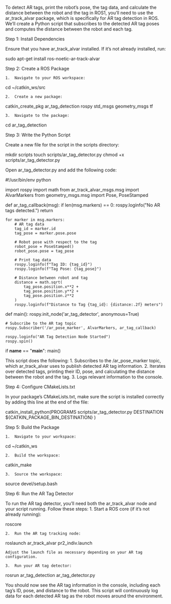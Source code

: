 To detect AR tags, print the robot’s pose, the tag data, and calculate the distance between the robot and the tag in ROS1, you’ll need to use the ar_track_alvar package, which is specifically for AR tag detection in ROS. We’ll create a Python script that subscribes to the detected AR tag poses and computes the distance between the robot and each tag.

Step 1: Install Dependencies

Ensure that you have ar_track_alvar installed. If it’s not already installed, run:

sudo apt-get install ros-noetic-ar-track-alvar

Step 2: Create a ROS Package

	1.	Navigate to your ROS workspace:

cd ~/catkin_ws/src


	2.	Create a new package:

catkin_create_pkg ar_tag_detection rospy std_msgs geometry_msgs tf


	3.	Navigate to the package:

cd ar_tag_detection



Step 3: Write the Python Script

Create a new file for the script in the scripts directory:

mkdir scripts
touch scripts/ar_tag_detector.py
chmod +x scripts/ar_tag_detector.py

Open ar_tag_detector.py and add the following code:

#!/usr/bin/env python

import rospy
import math
from ar_track_alvar_msgs.msg import AlvarMarkers
from geometry_msgs.msg import Pose, PoseStamped

def ar_tag_callback(msg):
    if len(msg.markers) == 0:
        rospy.loginfo("No AR tags detected.")
        return

    for marker in msg.markers:
        # AR tag data
        tag_id = marker.id
        tag_pose = marker.pose.pose

        # Robot pose with respect to the tag
        robot_pose = PoseStamped()
        robot_pose.pose = tag_pose

        # Print tag data
        rospy.loginfo(f"Tag ID: {tag_id}")
        rospy.loginfo(f"Tag Pose: {tag_pose}")

        # Distance between robot and tag
        distance = math.sqrt(
            tag_pose.position.x**2 +
            tag_pose.position.y**2 +
            tag_pose.position.z**2
        )
        rospy.loginfo(f"Distance to Tag {tag_id}: {distance:.2f} meters")

def main():
    rospy.init_node('ar_tag_detector', anonymous=True)

    # Subscribe to the AR tag topic
    rospy.Subscriber('/ar_pose_marker', AlvarMarkers, ar_tag_callback)

    rospy.loginfo("AR Tag Detection Node Started")
    rospy.spin()

if __name__ == "__main__":
    main()

This script does the following:
	1.	Subscribes to the /ar_pose_marker topic, which ar_track_alvar uses to publish detected AR tag information.
	2.	Iterates over detected tags, printing their ID, pose, and calculating the distance between the robot and the tag.
	3.	Logs relevant information to the console.

Step 4: Configure CMakeLists.txt

In your package’s CMakeLists.txt, make sure the script is installed correctly by adding this line at the end of the file:

catkin_install_python(PROGRAMS scripts/ar_tag_detector.py
  DESTINATION ${CATKIN_PACKAGE_BIN_DESTINATION}
)

Step 5: Build the Package

	1.	Navigate to your workspace:

cd ~/catkin_ws


	2.	Build the workspace:

catkin_make


	3.	Source the workspace:

source devel/setup.bash



Step 6: Run the AR Tag Detector

To run the AR tag detector, you’ll need both the ar_track_alvar node and your script running. Follow these steps:
	1.	Start a ROS core (if it’s not already running):

roscore


	2.	Run the AR tag tracking node:

roslaunch ar_track_alvar pr2_indiv.launch

	Adjust the launch file as necessary depending on your AR tag configuration.

	3.	Run your AR tag detector:

rosrun ar_tag_detection ar_tag_detector.py



You should now see the AR tag information in the console, including each tag’s ID, pose, and distance to the robot. This script will continuously log data for each detected AR tag as the robot moves around the environment.